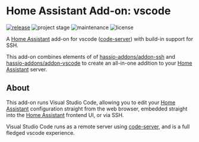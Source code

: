 # Home Assistant Add-on: vscode

[![release][release-shield]][release]
![project stage][project-stage-shield]
![maintenance][maintenance-shield]
![license][license-shield]

A [Home Assistant] add-on for vscode ([code-server]) with build-in support for SSH.

This add-on combines elements of of [hassio-addons/addon-ssh] and [hassio-addons/addon-vscode] to create an all-in-one addition to your [Home Assistant] server.

## About

This add-on runs Visual Studio Code, allowing you to edit your [Home Assistant] configuration straight from the web browser, embedded straight into the [Home Assistant] frontend UI, or via SSH.

Visual Studio Code runs as a remote server using [code-server], and is a full fledged vscode experience.


[code-server]: https://github.com/coder/code-server
[hassio-addons/addon-ssh]: https://github.com/hassio-addons/addon-ssh
[hassio-addons/addon-vscode]: https://github.com/hassio-addons/addon-vscode
[home assistant]: https://www.home-assistant.io/
[license-shield]: https://img.shields.io/github/license/finleyfamily/hass-addon-vscode.svg
[maintenance-shield]: https://img.shields.io/maintenance/yes/2024.svg
[project-stage-shield]: https://img.shields.io/badge/project%20stage-production%20ready-brightgreen.svg
[release-shield]: https://img.shields.io/badge/version-v1.2.0-blue.svg
[release]: https://github.com/finleyfamily/hass-addon-vscode/tree/v1.2.0
